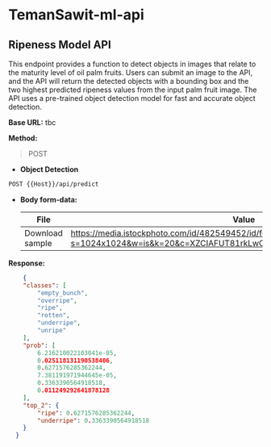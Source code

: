 # TemanSawit-ml-api
## Ripeness Model API

This endpoint provides a function to detect objects in images that relate to the maturity level of oil palm fruits. Users can submit an image to the API, and the API will return the detected objects with a bounding box and the two highest predicted ripeness values from the input palm fruit image. The API uses a pre-trained object detection model for fast and accurate object detection.

**Base URL:**
tbc

**Method:**
>POST

- **Object Detection**
```bash
POST {{Host}}/api/predict
```
- **Body form-data:**

    |      File      |                     Value                     |
    | --------------| ----------------------------------------------|
    | Download sample |https://media.istockphoto.com/id/482549452/id/foto/tandan-buah-kelapa-sawit.jpg?s=1024x1024&w=is&k=20&c=XZCIAFUT81rkLwOmBjFqTZPCNNFUh7S8UTBbYXmrBKU= |
    
**Response:**

```JSON
    {
    "classes": [
        "empty_bunch",
        "overripe",
        "ripe",
        "rotten",
        "underripe",
        "unripe"
    ],
    "prob": [
        6.216210022103041e-05,
        0.025118131190538406,
        0.6271576285362244,
        7.381191971944645e-05,
        0.3363390564918518,
        0.011249292641878128
    ],
    "top_2": {
        "ripe": 0.6271576285362244,
        "underripe": 0.3363390564918518
    }
  }
```
